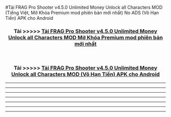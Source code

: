 #Tải FRAG Pro Shooter v4.5.0 Unlimited Money Unlock all Characters  MOD (Tiếng Việt, Mở Khóa Premium mod phiên bản mới nhất) No ADS (Vô Hạn Tiền) APK cho Android



<div align="center">
<h3>Tải >>>>> <a href="https://roarman.web.app/?vt=FRAG Pro Shooter v4.5.0 Unlimited Money Unlock all Characters ">Tải FRAG Pro Shooter v4.5.0 Unlimited Money Unlock all Characters  MOD Mở Khóa Premium mod phiên bản mới nhất</a></h3><br>

<h3>Tải >>>>> <a href="https://roarman.web.app/?vt=FRAG Pro Shooter v4.5.0 Unlimited Money Unlock all Characters ">Tải FRAG Pro Shooter v4.5.0 Unlimited Money Unlock all Characters  MOD (Vô Hạn Tiền) APK cho Android</a></h3>
</div>


----------------------------------------------------------

----------------------------------------------------------

----------------------------------------------------------

----------------------------------------------------------

----------------------------------------------------------

----------------------------------------------------------

----------------------------------------------------------

